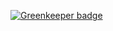 
[![Greenkeeper badge](https://badges.greenkeeper.io/donofriov/wip-portfolio.svg)](https://greenkeeper.io/)
